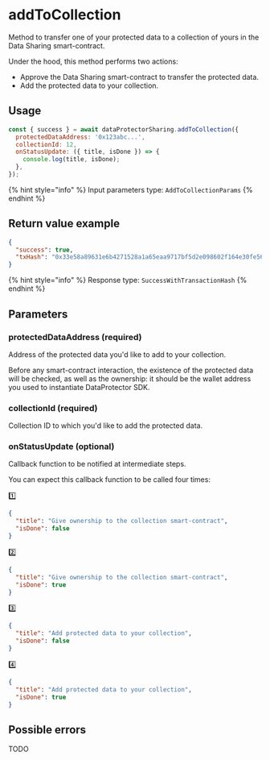 # addToCollection

Method to transfer one of your protected data to a collection of yours in the Data Sharing
smart-contract.

Under the hood, this method performs two actions:
 - Approve the Data Sharing smart-contract to transfer the protected data.
 - Add the protected data to your collection.

## Usage

```javascript
const { success } = await dataProtectorSharing.addToCollection({
  protectedDataAddress: '0x123abc...',
  collectionId: 12,
  onStatusUpdate: ({ title, isDone }) => {
    console.log(title, isDone);
  },
});
```

{% hint style="info" %}
Input parameters type: `AddToCollectionParams`
{% endhint %}

## Return value example

```json
{
  "success": true,
  "txHash": "0x33e58a89631e6b4271528a1a65eaa9717bf5d2e098602f164e30fe56585895e6"
}
```

{% hint style="info" %}
Response type: `SuccessWithTransactionHash`
{% endhint %}

## Parameters

### protectedDataAddress (required)

Address of the protected data you'd like to add to your collection.

Before any smart-contract interaction, the existence of the protected data will be checked,
as well as the ownership: it should be the wallet address you used to instantiate
DataProtector SDK.

### collectionId (required)

Collection ID to which you'd like to add the protected data.

### onStatusUpdate (optional)

Callback function to be notified at intermediate steps.

You can expect this callback function to be called four times:

1️⃣
```json
{
  "title": "Give ownership to the collection smart-contract",
  "isDone": false
}
```

2️⃣
```json
{
  "title": "Give ownership to the collection smart-contract",
  "isDone": true
}
```

3️⃣
```json
{
  "title": "Add protected data to your collection",
  "isDone": false
}
```

4️⃣
```json
{
  "title": "Add protected data to your collection",
  "isDone": true
}
```

## Possible errors

TODO
